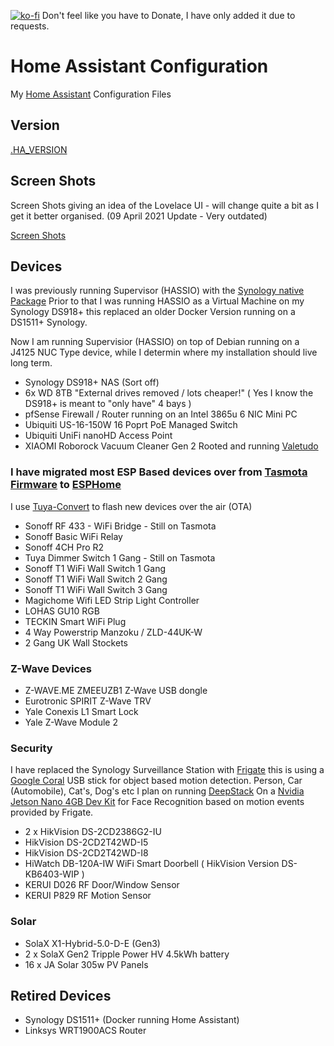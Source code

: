 [![ko-fi](https://www.ko-fi.com/img/githubbutton_sm.svg)](https://ko-fi.com/V7V51QQOL)
Don't feel like you have to Donate, I have only added it due to requests.

# Home Assistant Configuration

My [Home Assistant](https://home-assistant.io/) Configuration Files

## Version

[.HA_VERSION](https://github.com/wills106/homeassistant-config/blob/master/.HA_VERSION)

## Screen Shots

Screen Shots giving an idea of the Lovelace UI - will change quite a bit as I get it better organised. (09 April 2021 Update - Very outdated)

[Screen Shots](https://github.com/wills106/homeassistant-config/blob/master/screenshots/README.md)

## Devices

I was previously running Supervisor (HASSIO) with the [Synology native Package](https://community.home-assistant.io/t/hass-io-on-synology-dsm-native-package/125559)
Prior to that I was running HASSIO as a Virtual Machine on my Synology DS918+ this replaced an older Docker Version running on a DS1511+ Synology.

Now I am running Supervisior (HASSIO) on top of Debian running on a J4125 NUC Type device, while I determin where my installation should live long term.

- Synology DS918+ NAS (Sort off)
- 6x WD 8TB "External drives removed / lots cheaper!" ( Yes I know the DS918+ is meant to "only have" 4 bays )
- pfSense  Firewall / Router running on an Intel 3865u 6 NIC Mini PC
- Ubiquiti US-16-150W 16 Poprt PoE Managed Switch
- Ubiquiti UniFi nanoHD Access Point
- XIAOMI Roborock Vacuum Cleaner Gen 2 Rooted and running [Valetudo](https://github.com/Hypfer/Valetudo)

### I have migrated most ESP Based devices over from [Tasmota Firmware](https://github.com/arendst/Sonoff-Tasmota) to [ESPHome](https://esphome.io/)
I use [Tuya-Convert](https://github.com/ct-Open-Source/tuya-convert) to flash new devices over the air (OTA)
- Sonoff RF 433 - WiFi Bridge - Still on Tasmota
- Sonoff Basic WiFi Relay
- Sonoff 4CH Pro R2
- Tuya Dimmer Switch 1 Gang - Still on Tasmota
- Sonoff T1 WiFi Wall Switch 1 Gang
- Sonoff T1 WiFi Wall Switch 2 Gang
- Sonoff T1 WiFi Wall Switch 3 Gang
- Magichome Wifi LED Strip Light Controller
- LOHAS GU10 RGB
- TECKIN Smart WiFi Plug
- 4 Way Powerstrip Manzoku / ZLD-44UK-W
- 2 Gang UK Wall Stockets

### Z-Wave Devices
- Z-WAVE.ME ZMEEUZB1 Z-Wave USB dongle
- Eurotronic SPIRIT Z-Wave TRV
- Yale Conexis L1 Smart Lock
- Yale Z-Wave Module 2

### Security

I have replaced the Synology Surveillance Station with [Frigate](https://github.com/blakeblackshear/frigate) this is using a [Google Coral](https://coral.ai/products/accelerator) USB stick for object based motion detection. Person, Car (Automobile), Cat's, Dog's etc
I plan on running [DeepStack](https://docs.deepstack.cc/) On a [Nvidia Jetson Nano 4GB Dev Kit](https://www.nvidia.com/en-gb/autonomous-machines/embedded-systems/jetson-nano/) for Face Recognition based on motion events provided by Frigate.
- 2 x HikVision DS-2CD2386G2-IU
- HikVision DS-2CD2T42WD-I5
- HikVision DS-2CD2T42WD-I8
- HiWatch DB-120A-IW WiFi Smart Doorbell ( HikVision Version DS-KB6403-WIP )
- KERUI D026 RF Door/Window Sensor
- KERUI P829 RF Motion Sensor

### Solar

- SolaX X1-Hybrid-5.0-D-E (Gen3)
- 2 x SolaX Gen2 Tripple Power HV 4.5kWh battery
- 16 x JA Solar 305w PV Panels

## Retired Devices
- Synology DS1511+ (Docker running Home Assistant)
- Linksys WRT1900ACS Router
